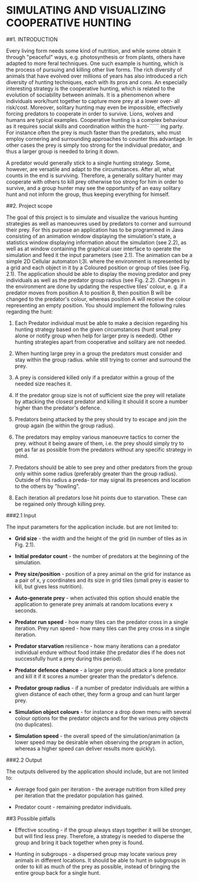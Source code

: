 SIMULATING AND VISUALIZING COOPERATIVE HUNTING
==============================================

##1. INTRODUCTION

Every living form needs some kind of nutrition, and while some obtain it through "peaceful"
ways, e.g. photosynthesis or from plants, others have adapted to more feral techniques. One
such example is hunting, which is the process of pursuing and killing other live forms. The
rich diversity of animals that have evolved over millions of years has also introduced a rich
diversity of hunting techniques, each with its pros and cons. An especially interesting strategy is
the cooperative hunting, which is related to the evolution of sociability between animals. It
is a phenomenon where individuals work/hunt together to capture more prey at a lower over-
all risk/cost. Moreover, solitary hunting may even be impossible, effectively forcing predators
to cooperate in order to survive. Lions, wolves and humans are typical examples. Cooperative
hunting is a complex behaviour as it requires social skills and coordination within the hunt-``````
ing party. For instance often the prey is much faster than the predators, who must employ
cornering and surrounding approaches to counter this advantage. In other cases the prey is
simply too strong for the individual predator, and thus a larger group is needed to bring it
down.

A predator would generally stick to a single hunting strategy. Some, however, are versatile
and adapt to the circumstances. After all, what counts in the end is surviving. Therefore, a
generally solitary hunter may cooperate with others to kill prey otherwise too strong for him
in order to survive, and a group hunter may see the opportunity of an easy solitary hunt and
not inform the group, thus keeping everything for himself.


##2. Project scope

The goal of this project is to simulate and visualize the various hunting strategies as well as
manoeuvres used by predators to corner and surround their prey. For this purpose an application
has to be programmed in Java consisting of an animation window displaying the simulation's state,
a statistics window displaying information about the simulation (see 2.2),
as well as at window containing the graphical user interface to operate the simulation and
feed it the input parameters (see 2.1). The animation can be a simple 2D Cellular automaton
l;3l. where the environment is represented by a grid and each object in it by a Coloured position or
group of tiles (see Fig. 2.1). The application should be able to display the moving predator
and prey individuals as well as the predator group radius (see Fig. 2.2). Changes in the
environment are done by updating the respective tiles’ colour, e. g. if a predator moves from position
A to position 8, then position B will be changed to the predator's colour, whereas position A will receive the
colour representing an empty position. You should implement the following rules regarding the hunt:

1. Each Predator individual must be able to make a decision regarding his hunting strategy
based on the given circumstances (hunt small prey alone or notify group when help
for larger prey is needed). Other hunting strategies apart from cooperative and solitary
are not needed.

2. When hunting large prey in a group the predators must consider and stay within the
group radius. while still trying to corner and surround the prey.

3. A prey is considered killed only if a predator within a group of the needed size reaches it.

4. If the predator group size is not of sufficient size the prey will retaliate by attacking
the closest predator and killing it should it score a number higher than the predator's defence.

5. Predators being attacked by the prey should try to escape and join the group again (be
within the group radius).

6. The predators may employ various manoeuvre tactics to corner the prey. without it
being aware of them, i.e. the prey should simply try to get as far as possible from the
predators without any specific strategy in mind.

7. Predators should be able to see prey and other predators from the group only within
some radius (preferably greater than the group radius). Outside of this radius a preda-
tor may signal its presences and location to the others by "howling".

8. Each iteration all predators lose hit points due to starvation. These can be regained
only through killing prey.

###2.1 Input

The input parameters for the application include. but are not limited to:

- **Grid size** - the width and the height of the grid (in number of tiles as in Fig. 2.1).

- **Initial predator count** - the number of predators at the beginning of the simulation.

- **Prey size/position** - position of a prey animal on the grid for instance as a pair of x, y
coordinates and its size in grid tiles (small prey is easier to kill, but gives less nutrition).

- **Auto-generate prey** - when activated this option should enable the application to generate
prey animals at random locations every x seconds.

- **Predator run speed** - how many tiles can the predator cross in a single iteration.
Prey run speed - how many tiles can the prey cross in a single iteration.

- **Predator starvation** resilience - how many iterations can a predator individual endure
without food intake (the predator dies if he does not successfully hunt a prey during
this period).

- **Predator defence chance** - a larger prey would attack a lone predator and kill it if it
scores a number greater than the predator's defence.

- **Predator group radius** - if a number of predator individuals are within a given distance
of each other, they form a group and can hunt larger prey.

- **Simulation object colours** - for instance a drop down menu with several colour options
for the predator objects and for the various prey objects (no duplicates).

- **Simulation speed** - the overall speed of the simulation/animation (a lower speed may
be desirable when observing the program in action, whereas a higher speed can deliver
results more quickly).

###2.2 Output

The outputs delivered by the application should include, but are not limited to:

- Average food gain per iteration - the average nutrition from killed prey per iteration
that the predator population has gained.

- Predator count - remaining predator individuals.

##3 Possible pitfalls

- Effective scouting - if the group always stays together it will be stronger, but will find
less prey. Therefore, a strategy is needed to disperse the group and bring it back together
when prey is found.

- Hunting in subgroups - a dispersed group may locate various prey animals in different
locations. lt should be able to hunt in subgroups in order to kill as much of the prey as
possible, instead of bringing the entire group back for a single hunt.